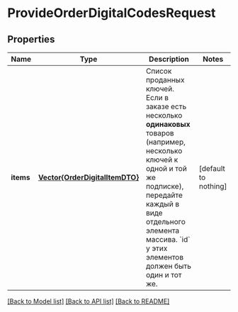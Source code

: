# ProvideOrderDigitalCodesRequest


## Properties
Name | Type | Description | Notes
------------ | ------------- | ------------- | -------------
**items** | [**Vector{OrderDigitalItemDTO}**](OrderDigitalItemDTO.md) | Список проданных ключей.  Если в заказе есть несколько **одинаковых** товаров (например, несколько ключей к одной и той же подписке), передайте каждый в виде отдельного элемента массива. &#x60;id&#x60; у этих элементов должен быть один и тот же.  | [default to nothing]


[[Back to Model list]](../README.md#models) [[Back to API list]](../README.md#api-endpoints) [[Back to README]](../README.md)


